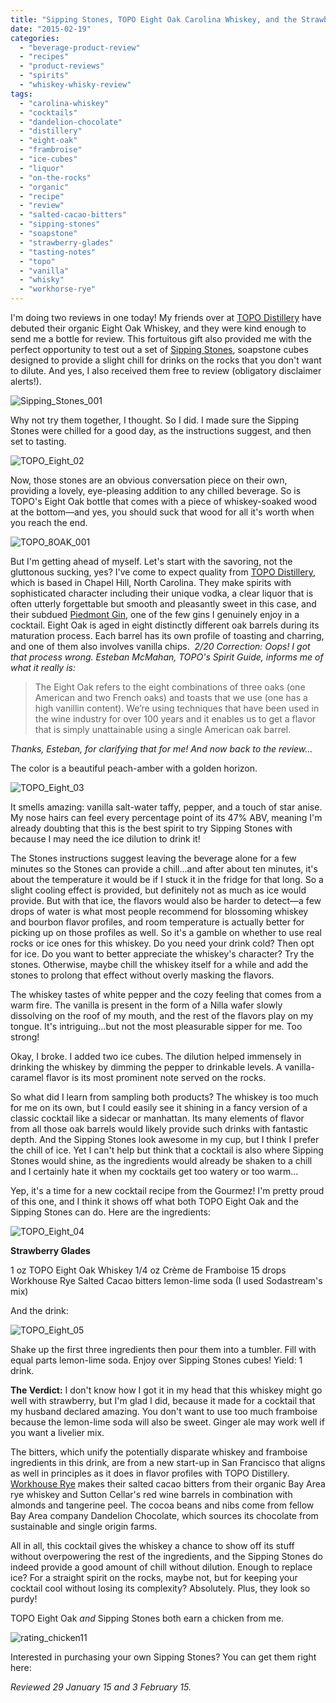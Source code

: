 ```yaml
---
title: "Sipping Stones, TOPO Eight Oak Carolina Whiskey, and the Strawberry Glades"
date: "2015-02-19"
categories: 
  - "beverage-product-review"
  - "recipes"
  - "product-reviews"
  - "spirits"
  - "whiskey-whisky-review"
tags: 
  - "carolina-whiskey"
  - "cocktails"
  - "dandelion-chocolate"
  - "distillery"
  - "eight-oak"
  - "frambroise"
  - "ice-cubes"
  - "liquor"
  - "on-the-rocks"
  - "organic"
  - "recipe"
  - "review"
  - "salted-cacao-bitters"
  - "sipping-stones"
  - "soapstone"
  - "strawberry-glades"
  - "tasting-notes"
  - "topo"
  - "vanilla"
  - "whisky"
  - "workhorse-rye"
---
```


I'm doing two reviews in one today! My friends over at [TOPO Distillery](http://www.thegourmez.com/2013/06/bloggers-night-at-topo-distillery/) have debuted their organic Eight Oak Whiskey, and they were kind enough to send me a bottle for review. This fortuitous gift also provided me with the perfect opportunity to test out a set of [Sipping Stones](http://sippingstones.com/), soapstone cubes designed to provide a slight chill for drinks on the rocks that you don't want to dilute. And yes, I also received them free to review (obligatory disclaimer alerts!).

![Sipping_Stones_001](http://s3.amazonaws.com/thegourmez-wpmedia/2015/02/Sipping_Stones_001-500x333.jpg)

Why not try them together, I thought. So I did. I made sure the Sipping Stones were chilled for a good day, as the instructions suggest, and then set to tasting.

![TOPO_Eight_02](http://s3.amazonaws.com/thegourmez-wpmedia/2015/02/TOPO_Eight_02-466x500.jpg)

Now, those stones are an obvious conversation piece on their own, providing a lovely, eye-pleasing addition to any chilled beverage. So is TOPO's Eight Oak bottle that comes with a piece of whiskey-soaked wood at the bottom—and yes, you should suck that wood for all it's worth when you reach the end.

![TOPO_8OAK_001](http://s3.amazonaws.com/thegourmez-wpmedia/2015/02/TOPO_8OAK_001-333x500.jpg)

But I'm getting ahead of myself. Let's start with the savoring, not the gluttonous sucking, yes? I've come to expect quality from [TOPO Distillery](http://www.topodistillery.com/), which is based in Chapel Hill, North Carolina. They make spirits with sophisticated character including their unique vodka, a clear liquor that is often utterly forgettable but smooth and pleasantly sweet in this case, and their subdued [Piedmont Gin](http://www.thegourmez.com/2013/10/topo-piedmont-gin/), one of the few gins I genuinely enjoy in a cocktail. Eight Oak is aged in eight distinctly different oak barrels during its maturation process. Each barrel has its own profile of toasting and charring, and one of them also involves vanilla chips.  _2/20 Correction:_ _Oops! I got that process wrong. Esteban McMahan, TOPO's Spirit Guide, informs me of what it really is:_ 

> The Eight Oak refers to the eight combinations of three oaks (one American and two French oaks) and toasts that we use (one has a high vanillin content). We’re using techniques that have been used in the wine industry for over 100 years and it enables us to get a flavor that is simply unattainable using a single American oak barrel.

_Thanks, Esteban, for clarifying that for me! And now back to the review..._

The color is a beautiful peach-amber with a golden horizon.

![TOPO_Eight_03](http://s3.amazonaws.com/thegourmez-wpmedia/2015/02/TOPO_Eight_03-500x371.jpg)

It smells amazing: vanilla salt-water taffy, pepper, and a touch of star anise. My nose hairs can feel every percentage point of its 47% ABV, meaning I'm already doubting that this is the best spirit to try Sipping Stones with because I may need the ice dilution to drink it!

The Stones instructions suggest leaving the beverage alone for a few minutes so the Stones can provide a chill…and after about ten minutes, it's about the temperature it would be if I stuck it in the fridge for that long. So a slight cooling effect is provided, but definitely not as much as ice would provide. But with that ice, the flavors would also be harder to detect—a few drops of water is what most people recommend for blossoming whiskey and bourbon flavor profiles, and room temperature is actually better for picking up on those profiles as well. So it's a gamble on whether to use real rocks or ice ones for this whiskey. Do you need your drink cold? Then opt for ice. Do you want to better appreciate the whiskey's character? Try the stones. Otherwise, maybe chill the whiskey itself for a while and add the stones to prolong that effect without overly masking the flavors.

The whiskey tastes of white pepper and the cozy feeling that comes from a warm fire. The vanilla is present in the form of a Nilla wafer slowly dissolving on the roof of my mouth, and the rest of the flavors play on my tongue. It's intriguing…but not the most pleasurable sipper for me. Too strong!

Okay, I broke. I added two ice cubes. The dilution helped immensely in drinking the whiskey by dimming the pepper to drinkable levels. A vanilla-caramel flavor is its most prominent note served on the rocks.

So what did I learn from sampling both products? The whiskey is too much for me on its own, but I could easily see it shining in a fancy version of a classic cocktail like a sidecar or manhattan. Its many elements of flavor from all those oak barrels would likely provide such drinks with fantastic depth. And the Sipping Stones look awesome in my cup, but I think I prefer the chill of ice. Yet I can't help but think that a cocktail is also where Sipping Stones would shine, as the ingredients would already be shaken to a chill and I certainly hate it when my cocktails get too watery or too warm…

Yep, it's a time for a new cocktail recipe from the Gourmez! I'm pretty proud of this one, and I think it shows off what both TOPO Eight Oak and the Sipping Stones can do. Here are the ingredients:

![TOPO_Eight_04](http://s3.amazonaws.com/thegourmez-wpmedia/2015/02/TOPO_Eight_04-356x500.jpg)

**Strawberry Glades**

1 oz TOPO Eight Oak Whiskey 1/4 oz Crème de Framboise 15 drops Workhouse Rye Salted Cacao bitters lemon-lime soda (I used Sodastream's mix)

And the drink:

![TOPO_Eight_05](http://s3.amazonaws.com/thegourmez-wpmedia/2015/02/TOPO_Eight_05-500x458.jpg)

Shake up the first three ingredients then pour them into a tumbler. Fill with equal parts lemon-lime soda. Enjoy over Sipping Stones cubes! Yield: 1 drink.

**The Verdict:** I don't know how I got it in my head that this whiskey might go well with strawberry, but I'm glad I did, because it made for a cocktail that my husband declared amazing. You don't want to use too much framboise because the lemon-lime soda will also be sweet. Ginger ale may work well if you want a livelier mix.

The bitters, which unify the potentially disparate whiskey and framboise ingredients in this drink, are from a new start-up in San Francisco that aligns as well in principles as it does in flavor profiles with TOPO Distillery. [Workhouse Rye](http://www.workhorserye.com/) makes their salted cacao bitters from their organic Bay Area rye whiskey and Sutton Cellar's red wine barrels in combination with almonds and tangerine peel. The cocoa beans and nibs come from fellow Bay Area company Dandelion Chocolate, which sources its chocolate from sustainable and single origin farms.

All in all, this cocktail gives the whiskey a chance to show off its stuff without overpowering the rest of the ingredients, and the Sipping Stones do indeed provide a good amount of chill without dilution. Enough to replace ice? For a straight spirit on the rocks, maybe not, but for keeping your cocktail cool without losing its complexity? Absolutely. Plus, they look so purdy!

TOPO Eight Oak _and_ Sipping Stones both earn a chicken from me.

![rating_chicken11](http://s3.amazonaws.com/thegourmez-wpmedia/2009/02/rating_chicken11.gif)

Interested in purchasing your own Sipping Stones? You can get them right here:

_Reviewed 29 January 15 and 3 February 15._
